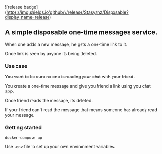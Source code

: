 !\[release badge\](https://img.shields.io/github/v/release/Stasyanz/Disposable?display_name=release)

## A simple disposable one-time messages service.

When one adds a new message, he gets a one-time link to it. 

Once link is seen by anyone its being deleted.

### Use case

You want to be sure no one is reading your chat with your friend. 

You create a one-time message and give you friend a link using you chat app.

Once friend reads the message, its deleted. 

If your friend can't read the message that means someone has already read your message.

### Getting started

`docker-compose up`

Use `.env` file to set up your own environment variables.

